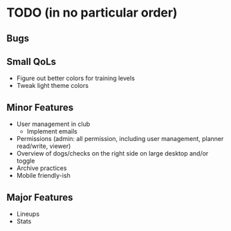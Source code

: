 # TODO (in no particular order)

## Bugs

## Small QoLs
- Figure out better colors for training levels
- Tweak light theme colors

## Minor Features
- User management in club
  - Implement emails
- Permissions (admin: all permission, including user management, planner read/write, viewer)
- Overview of dogs/checks on the right side on large desktop and/or toggle
- Archive practices
- Mobile friendly-ish

## Major Features
- Lineups
- Stats